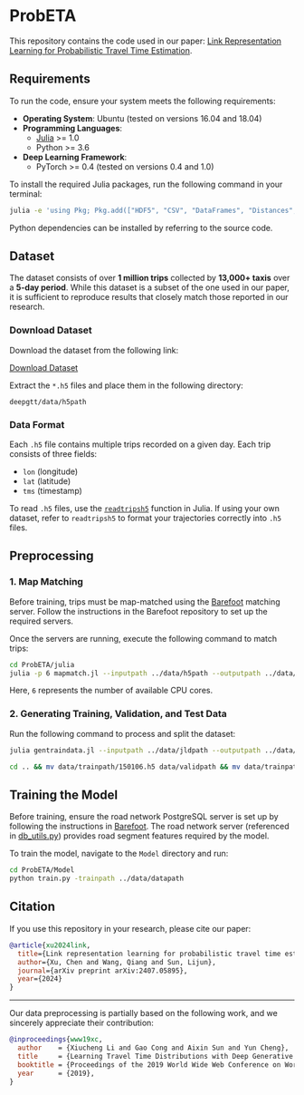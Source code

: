 # ProbETA

This repository contains the code used in our paper: [Link Representation Learning for Probabilistic Travel Time Estimation](https://arxiv.org/abs/2407.05895).

## Requirements

To run the code, ensure your system meets the following requirements:

- **Operating System**: Ubuntu (tested on versions 16.04 and 18.04)
- **Programming Languages**:
  - [Julia](https://julialang.org/downloads/) >= 1.0
  - Python >= 3.6
- **Deep Learning Framework**:
  - PyTorch >= 0.4 (tested on versions 0.4 and 1.0)

To install the required Julia packages, run the following command in your terminal:

```bash
julia -e 'using Pkg; Pkg.add(["HDF5", "CSV", "DataFrames", "Distances", "StatsBase", "JSON", "Lazy", "JLD2", "ArgParse"])'
```

Python dependencies can be installed by referring to the source code.

## Dataset

The dataset consists of over **1 million trips** collected by **13,000+ taxis** over a **5-day period**. While this dataset is a subset of the one used in our paper, it is sufficient to reproduce results that closely match those reported in our research.

### Download Dataset

Download the dataset from the following link:

[Download Dataset](https://drive.google.com/open?id=1tdgarnn28CM01o9hbeKLUiJ1o1lskrqA)

Extract the `*.h5` files and place them in the following directory:

```
deepgtt/data/h5path
```

### Data Format

Each `.h5` file contains multiple trips recorded on a given day. Each trip consists of three fields:

- `lon` (longitude)
- `lat` (latitude)
- `tms` (timestamp)

To read `.h5` files, use the [`readtripsh5`](https://github.com/boathit/deepgtt/blob/master/harbin/julia/Trip.jl#L28) function in Julia. If using your own dataset, refer to `readtripsh5` to format your trajectories correctly into `.h5` files.

## Preprocessing

### 1. Map Matching

Before training, trips must be map-matched using the [Barefoot](https://github.com/boathit/barefoot) matching server. Follow the instructions in the Barefoot repository to set up the required servers.

Once the servers are running, execute the following command to match trips:

```bash
cd ProbETA/julia
julia -p 6 mapmatch.jl --inputpath ../data/h5path --outputpath ../data/jldpath
```

Here, `6` represents the number of available CPU cores.

### 2. Generating Training, Validation, and Test Data

Run the following command to process and split the dataset:

```bash
julia gentraindata.jl --inputpath ../data/jldpath --outputpath ../data/trainpath

cd .. && mv data/trainpath/150106.h5 data/validpath && mv data/trainpath/150107.h5 data/testpath
```

## Training the Model

Before training, ensure the road network PostgreSQL server is set up by following the instructions in [Barefoot](https://github.com/boathit/barefoot). The road network server (referenced in [db_utils.py](https://github.com/boathit/deepgtt/blob/master/harbin/python/db_utils.py#L8)) provides road segment features required by the model.

To train the model, navigate to the `Model` directory and run:

```bash
cd ProbETA/Model
python train.py -trainpath ../data/datapath
```

## Citation

If you use this repository in your research, please cite our paper:

```bibtex
@article{xu2024link,
  title={Link representation learning for probabilistic travel time estimation},
  author={Xu, Chen and Wang, Qiang and Sun, Lijun},
  journal={arXiv preprint arXiv:2407.05895},
  year={2024}
}
```

---

Our data preprocessing is partially based on the following work, and we sincerely appreciate their contribution:

```bibtex
@inproceedings{www19xc,
  author    = {Xiucheng Li and Gao Cong and Aixin Sun and Yun Cheng},
  title     = {Learning Travel Time Distributions with Deep Generative Model},
  booktitle = {Proceedings of the 2019 World Wide Web Conference on World Wide Web, {WWW} 2019, San Francisco, California, May 13-17, 2019},
  year      = {2019},
}
```



